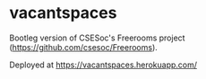 # vacantspaces
Bootleg version of CSESoc's Freerooms project (https://github.com/csesoc/Freerooms).

Deployed at  https://vacantspaces.herokuapp.com/

